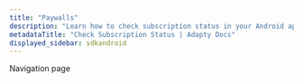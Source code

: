 ```yaml
---
title: "Paywalls"
description: "Learn how to check subscription status in your Android app with Adapty."
metadataTitle: "Check Subscription Status | Adapty Docs"
displayed_sidebar: sdkandroid
---
```



Navigation page 